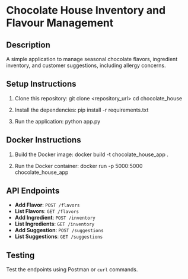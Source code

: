 # Chocolate House Inventory and Flavour Management

## Description
A simple application to manage seasonal chocolate flavors, ingredient inventory, and customer suggestions, including allergy concerns.

## Setup Instructions

1. Clone this repository:
   git clone <repository_url> cd chocolate_house

2. Install the dependencies:
   pip install -r requirements.txt

3. Run the application:
   python app.py

## Docker Instructions
1. Build the Docker image:
   docker build -t chocolate_house_app .

2. Run the Docker container:
   docker run -p 5000:5000 chocolate_house_app

## API Endpoints

- **Add Flavor**: `POST /flavors`
- **List Flavors**: `GET /flavors`
- **Add Ingredient**: `POST /inventory`
- **List Ingredients**: `GET /inventory`
- **Add Suggestion**: `POST /suggestions`
- **List Suggestions**: `GET /suggestions`

## Testing
Test the endpoints using Postman or `curl` commands.


